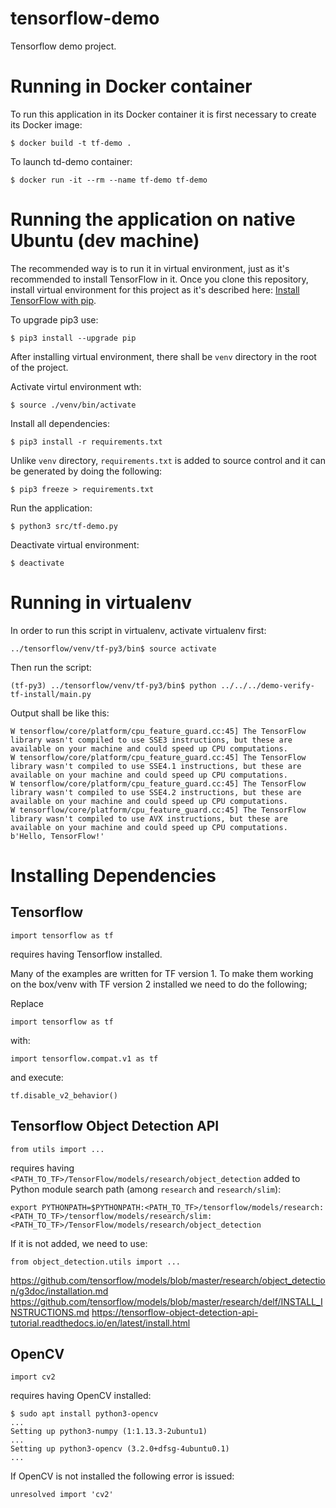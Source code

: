 # tensorflow-demo
Tensorflow demo project.

# Running in Docker container

To run this application in its Docker container it is first necessary to create its Docker image:
```
$ docker build -t tf-demo .
```
To launch td-demo container:
```
$ docker run -it --rm --name tf-demo tf-demo
```
# Running the application on native Ubuntu (dev machine)

The recommended way is to run it in virtual environment, just as it's recommended to install TensorFlow in it.
Once you clone this repository, install virtual environment for this project as it's described here: [Install TensorFlow with pip](https://www.tensorflow.org/install/pip).

To upgrade pip3 use:
```
$ pip3 install --upgrade pip
```

After installing virtual environment, there shall be `venv` directory in the root of the project.

Activate virtul environment wth:
```
$ source ./venv/bin/activate
```

Install all dependencies:
```
$ pip3 install -r requirements.txt
```

Unlike `venv` directory, `requirements.txt` is added to source control and it can be generated by doing the following:
```
$ pip3 freeze > requirements.txt
```

Run the application:
```
$ python3 src/tf-demo.py
```

Deactivate virtual environment:
```
$ deactivate
```


# Running in virtualenv

In order to run this script in virtualenv, activate virtualenv first:
```
../tensorflow/venv/tf-py3/bin$ source activate
```
Then run the script:
```
(tf-py3) ../tensorflow/venv/tf-py3/bin$ python ../../../demo-verify-tf-install/main.py 
```
Output shall be like this:
```
W tensorflow/core/platform/cpu_feature_guard.cc:45] The TensorFlow library wasn't compiled to use SSE3 instructions, but these are available on your machine and could speed up CPU computations.
W tensorflow/core/platform/cpu_feature_guard.cc:45] The TensorFlow library wasn't compiled to use SSE4.1 instructions, but these are available on your machine and could speed up CPU computations.
W tensorflow/core/platform/cpu_feature_guard.cc:45] The TensorFlow library wasn't compiled to use SSE4.2 instructions, but these are available on your machine and could speed up CPU computations.
W tensorflow/core/platform/cpu_feature_guard.cc:45] The TensorFlow library wasn't compiled to use AVX instructions, but these are available on your machine and could speed up CPU computations.
b'Hello, TensorFlow!'
```

# Installing Dependencies

## Tensorflow

```
import tensorflow as tf
```
requires having Tensorflow installed.

Many of the examples are written for TF version 1. To make them working on the box/venv with TF version 2 installed we need to do the following;

Replace
```
import tensorflow as tf
```
with:
```
import tensorflow.compat.v1 as tf
```
and execute:
```
tf.disable_v2_behavior()
```

## Tensorflow Object Detection API

```
from utils import ...
```
requires having `<PATH_TO_TF>/TensorFlow/models/research/object_detection` added to Python module search path (among `research` and `research/slim`):
```
export PYTHONPATH=$PYTHONPATH:<PATH_TO_TF>/tensorflow/models/research:<PATH_TO_TF>/tensorflow/models/research/slim:<PATH_TO_TF>/TensorFlow/models/research/object_detection
```
If it is not added, we need to use:
```
from object_detection.utils import ...
```

https://github.com/tensorflow/models/blob/master/research/object_detection/g3doc/installation.md
https://github.com/tensorflow/models/blob/master/research/delf/INSTALL_INSTRUCTIONS.md
https://tensorflow-object-detection-api-tutorial.readthedocs.io/en/latest/install.html


## OpenCV

```
import cv2
```
requires having OpenCV installed:
```
$ sudo apt install python3-opencv
...
Setting up python3-numpy (1:1.13.3-2ubuntu1)
...
Setting up python3-opencv (3.2.0+dfsg-4ubuntu0.1)
...
```
If OpenCV is not installed the following error is issued:
```
unresolved import 'cv2'
```
